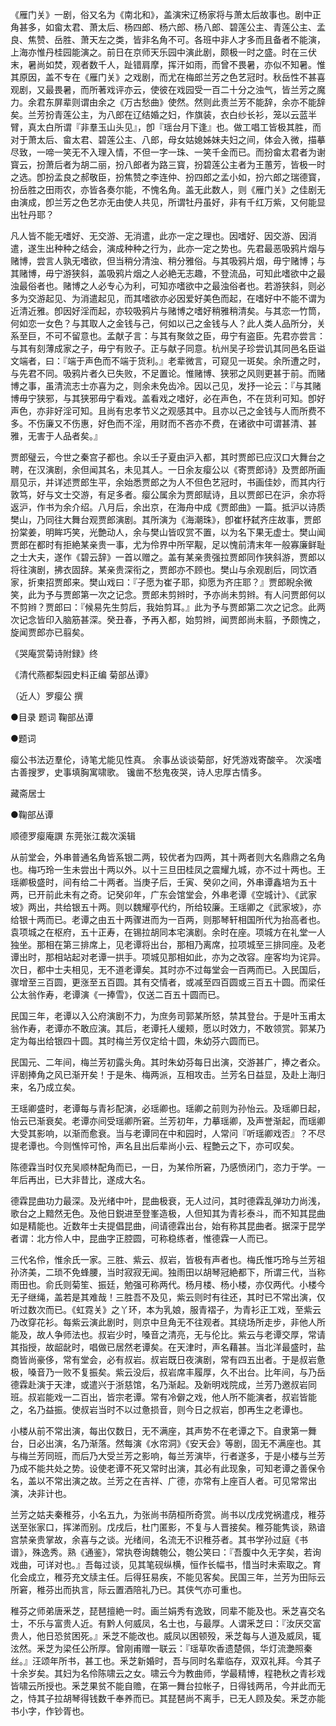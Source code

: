 <!-- { "loadSidebar": true } -->
《雁门关》一剧，俗又名为《南北和》，盖演宋辽杨家将与萧太后故事也。剧中正角甚多，如畲太君、萧太后、杨四郎、杨六郎、杨八郎、碧莲公主、青莲公主、孟良、焦赞、岳胜、萧天左之类，皆非名角不可。各班中非人才多而且备者不能演，上海亦惟丹桂园能演之。前日在京师天乐园中演此剧，颇极一时之盛。时在三伏末，暑尚如焚，观者数千人，趾错肩摩，挥汗如雨，而曾不畏暑，亦似不知暑。惟其原因，盖不专在《雁门关》之戏剧，而尤在梅郎兰芳之色艺冠时。秋岳性不甚喜观剧，又最畏暑，而所著戏评亦云，使彼在戏园受一百二十分之浊气，皆兰芳之魔力。余君东屏辈则谓由余之《万古愁曲》使然。然则此责兰芳不能辞，余亦不能辞矣。兰芳扮青莲公主，为八郎在辽结婚之妇，作旗装，衣白纱长衫，笼以云蓝半臂，真太白所谓『非羣玉山头见』，卽『瑶台月下逢』也。做工唱工皆极其胜，而对于萧太后、畲太君、碧莲公主、八郎，母女姑媳姊妹夫妇之间，体会入微，描摹尽致，一啼一笑无不入理入情，不但一字一珠、一笑千金而已。而扮畲太君者为谢寳云，扮萧后者为胡二丽，扮八郎者为路三寳，扮碧莲公主者为王蕙芳，皆极一时之选。卽扮孟良之郝敬臣，扮焦赞之李连仲、扮四郎之孟小如，扮六郎之瑞德寳，扮岳胜之田雨农，亦皆各奏尔能，不愧名角。盖无此数人，则《雁门关》之佳剧无由演成，卽兰芳之色艺亦无由使人共见，所谓牡丹虽好，非有千红万紫，又何能显出牡丹耶？

凡人皆不能无嗜好、无交游、无消遣，此亦一定之理也。因嗜好、因交游、因消遣，遂生出种种之结会，演成种种之行为，此亦一定之势也。先君最恶吸鸦片烟与赌博，尝言人孰无嗜欲，但当稍分清浊、稍分雅俗。与其吸鸦片烟，毋宁赌博；与其赌博，毋宁游狭斜，盖吸鸦片烟之人必絶无志趣，不登流品，可知此嗜欲中之最浊最俗者也。赌博之人必专心为利，可知亦嗜欲中之最浊俗者也。若游狭斜，则必多为交游起见、为消遣起见，而其嗜欲亦必因爱好美色而起，在嗜好中不能不谓为近清近雅。卽因好淫而起，亦较吸鸦片与赌博之嗜好稍雅稍清矣。与其恋一竹筒，何如恋一女色？与其取人之金钱与己，何如以己之金钱与人？此人类人品所分，关系至巨，不可不留意也。孟献子言：与其有聚敛之臣，毋宁有盗臣。先君亦尝言：与其有刻薄成家之子，毋宁有败子。正与献子同意。杭州吴子珍尝讥其同邑名臣谥文端者，曰：『端于声色而不端于货利。』老辈微言，可窥见一斑矣。余所遭之时，与先君不同。吸鸦片者久已失败，不足置论。惟赌博、狭邪之风则更甚于前。而赌博之事，虽清流志士亦喜为之，则余未免齿冷。因以己见，发抒一论云：『与其赌博毋宁狭邪，与其狭邪毋宁看戏。盖看戏之嗜好，必在声色，不在货利可知。卽好声色，亦非好淫可知。且尚有忠孝节义之观感其中。且亦以己之金钱与人而所费不多。不伤廉又不伤惠，好色而不淫，用财而不吝亦不费，在诸欲中可谓甚清、甚雅，无害于人品者矣。』

贾郎璧云，今世之秦宫子都也。余以壬子夏由沪入都，其时贾郎已应汉口大舞台之聘，在汉演剧，余但闻其名，未见其人。一日余友瘿公以《寄贾郎诗》及贾郎所画扇见示，并详述贾郎生平，余始悉贾郎之为人不但色艺冠时，书画佳妙，而其内行敦笃，好与文士交游，有足多者。瘿公属余为贾郎赋诗，且以贾郎已在沪，余亦将返沪，作书为余介绍。八月后，余出京，在海舟中成《贾郎曲》一篇。抵沪以诗质樊山，乃同往大舞台观贾郎演剧。其所演为《海潮珠》，卽崔杼弑齐庄故事，贾郎扮棠姜，明眸巧笑，光艶动人，余与樊山皆叹赏不置，以为名下果无虚士。樊山闻贾郎在都时有拒絶某亲贵一事，尤为伶界中所罕觏，足以愧前清末年一般寡廉鲜耻之士大夫，遂作《碧云辞》一首以赠之。盖有某亲贵强拉贾郎同作狭斜游，贾郎以将往演剧，拂衣固辞。某亲贵深衔之，贾郎亦不顾也。樊山与余观剧后，同饮酒家，折柬招贾郎来。樊山戏曰：『子愿为崔子耶，抑愿为齐庄耶？』贾郎睨余微笑，此为予与贾郎第一次之记念。贾郎未剪辫时，予亦尚未剪辫。有人问贾郎何以不剪辫？贾郎曰：『候易先生剪后，我始剪耳。』此为予与贾郎第二次之记念。此两次记念皆印入脑筋甚深。癸丑春，予再入都，始剪辫，闻贾郎尚未翦，予颇愧之，旋闻贾郎亦已翦矣。

《哭庵赏菊诗附録》终

《清代燕都梨园史料正编 菊部丛谭》

（近人）罗瘿公 撰



●目录
题词
鞠部丛谭


●题词

瘿公书法迈羣伦，诗笔尤能见性真。
余事丛谈谈菊部，好凭游戏寄酸辛。
次溪嗜古善搜罗，史事填胸寓啸歌。
镵凿不愁鬼夜哭，诗人忠厚古情多。

藏斋居士


●鞠部丛谭

顺德罗瘿庵譔 东莞张江裁次溪辑

从前堂会，外串普通名角皆系银二两，较优者为四两，其十两者则大名鼎鼎之名角也。梅巧玲一生未尝出十两以外。以十三旦田桂凤之震耀九城，亦不过十两也。王瑶卿极盛时，间有给二十两者。当庚子后，壬寅、癸卯之间，外串谭鑫培为五十两，已开前此未有之奇。记癸卯年，广东会馆堂会，外串老谭《空城计》、《武家坡》两出，共给银五十两。则以魏耀亭代约，所给较廉。王瑶卿之《武家坡》，亦给银十两而已。老谭之由五十两骤进而为一百两，则那琴轩相国所代为抬高者也。袁项城之在枢府，五十正寿，在锡拉胡同本宅演剧。余时在座。项城方在礼堂一人独坐。那相在第三排席上，见老谭将出台，那相乃离席，拉项城至三排同座。及老谭出时，那相站起对老谭一拱手。项城见那相如此，亦为之改容。座客均为诧异。次日，都中士夫相见，无不道老谭矣。其时亦不过每堂会一百两而已。入民国后，骤增至三百圆，更涨至五百圆。其有交情者，或减至四百圆或三百五十圆。而梁任公太翁作寿，老谭演《一捧雪》，仅送二百五十圆而已。

民国三年，老谭以入公府演剧不力，为庶务司郭某所怒，禁其登台。于是叶玉甫太翁作寿，老谭亦不敢应演。其后，老谭托人缓颊，愿以时效力，不敢领赏。郭某乃定为每出给银四十圆。其时梅兰芳仅定给十圆，朱幼芬六圆而已。

民国元、二年间，梅兰芳初露头角。其时朱幼芬每日出演，交游甚广，捧之者众。评剧捧角之风已渐开矣！于是朱、梅两派，互相攻击。兰芳名日益显，及赴上海归来，名乃成立矣。

王瑶卿盛时，老谭每与青衫配演，必瑶卿也。瑶卿之前则为孙怡云。及瑶卿日起，怡云已渐衰矣。老谭亦间受瑶卿所窘。兰芳初年，力摹瑶卿，及声誉渐起，而瑶卿大受其影响，以渐而愈衰。当与老谭同在中和园时，人常问『听瑶卿戏否』？不尽提老谭也。今则憔悴可怜，声名且出后辈尚小云、程艶云之下，亦可叹矣。

陈德霖当时仅充吴顺林配角而已，一日，为某伶所窘，乃感愤闭门，恣力于学。一年后再出，已大非昔比，遂成大名。

德霖昆曲功力最深。及光绪中叶，昆曲极衰，无人过问，其时德霖乱弹功力尚浅，歌台之上黯然无色。及他日鋭进至登峯造极，人但知其为青衫泰斗，而不知其昆曲如是精能也。近数年士夫提倡昆曲，间请德霖出台，始有称其昆曲者。据深于昆学者谓：北方伶人中，昆曲字正腔圆，可称稳练者，惟德霖一人而已。

三代名伶，惟余氏一家。三胜、紫云、叔岩，皆极有声者也。梅氏惟巧玲与兰芳祖孙济美，二琐不免蜂腰，当时寂寂无闻。独雨田以胡琴冠絶都下，所谓三代，当称雨田也。俞氏则菊笙、振廷，勉强可称两代。杨月楼、杨小楼，亦仅两代。小楼今无子继绳，盖若是其难哉！三胜吾不及见，紫云则时有往还，其时已不常出演，仅听过数次而已。《虹霓关》之丫环，本为乳娘，服青褶子，为青衫正工戏，至紫云乃改穿花衫。每紫云演此剧时，则京中旦角无不往观者。其绕场所走步，非他人所能及，故人争师法也。叔岩少时，嗓音之清亮，无与伦比。紫云与老谭交厚，常请其指授，故龆龀时，唱做已居然老谭矣。在天津时，声名藉甚。当北洋最盛时，盐商皆尚豪侈，常有堂会，必有叔岩。叔岩既日夜演剧，常有四五出者。于是叔岩惫极，嗓音乃一败不复振矣。紫云没后，叔岩席丰履厚，久不出台。比年间，与乃岳德霖赴演于天津，或遣兴于浙慈馆，名乃渐起。及新明戏院成，兰芳乃邀叔岩同班。叔岩能戏一二百出，皆宗老谭。常有冷僻之戏，他人所不能演者，叔岩皆能之，名乃益振。使叔岩当时不以过惫损音，则今日之叔岩，卽再生之老谭也。

小楼从前不常出演，每出仅数日，无不满座，其声势不在老谭之下。自隶第一舞台，日必出演，名乃渐落。然每演《水帘洞》《安天会》等剧，固无不满座也。其与梅兰芳同班，而后乃大受兰芳之影响，每兰芳演毕，行者遂多，于是小楼与兰芳乃成不能共处之势。设使老谭不死又常时出演，其必有此现象，可知老谭之善保令名，盖以不常出演之故。兰芳之在吉祥、广德，亦常有上座百人者。可见常常出演，决非计也。

兰芳之姑夫秦稚芬，小名五九，为张尚书荫桓所奇赏。尚书以戊戌党祸遣戍，稚芬送至张家口，挥涕而别。戊戌后，杜门匿影，不复与人晋接矣。稚芬能隽谈，熟谙宫禁亲贵掌故，余喜与之谈。光绪间，名流无不识稚芬者。其书学孙过庭《书谱》，殊逸秀。熟《通鉴》，常执卷询魏匏公，匏公笑曰：『吾腹中久无字矣，若询戏曲，可详对也。』吾每过谈，见其笔砚纵横，恒作长幅书，惜当时未索取之。育化会成立，稚芬充文牍主任。后得狂易疾，不能见客矣。民国三年，兰芳为田际云所窘，稚芬出而执言，际云置酒陪礼乃已。其侠气亦可重也。

稚芬之师弟唐釆芝，琵琶擅絶一时。画兰娟秀有逸致，同辈不能及也。釆芝喜交名士，不乐与富贵人近。有黔人何威凤，名士也，与最厚。人谓釆芝曰：『汝厌交富贵人，他日恐贫困死。』釆芝不能改也。威凤以困顿殁，釆芝每与人道及威凤，辄泫然。釆芝为梁任公所厚。曾刚甫赠一联云：『瑶草吹香遗楚佩，华灯流灔照秦丝。』汪颂年所书，甚工也。釆芝新婚时，吾与同时名辈临存，双双礼拜。今其子十余岁矣。其妇为名伶陈啸云之女。啸云今为教曲师，学最精博，程艳秋之青衫戏皆啸云所授也。釆芝果贫不能自赡，在第一舞台拉帐子，日得钱两吊，今并此而无之，恃其子拉胡琴得钱数千奉养而已。其琵琶尚不离手，已无人顾及矣。釆芝亦能书小字，作钞胥也。

